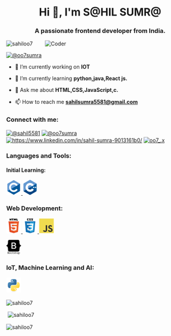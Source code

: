 <h1 align="center">Hi 👋, I'm S@HIL SUMR@</h1>
<h3 align="center">A passionate frontend developer from India.</h3>

<img alt="Coder" align="right" width="400" src="https://media2.giphy.com/media/v1.Y2lkPTc5MGI3NjExZjRkYjEyNmYxZGMxNDljOTQ1YzFlZjI1YjU0Yzc3OGFjMDEyNmU5OSZjdD1n/qgQUggAC3Pfv687qPC/giphy.gif">

<p align="left"> <img src="https://komarev.com/ghpvc/?username=sahiloo7&label=Profile%20views&color=0e75b6&style=flat" alt="sahiloo7" /> </p>

<p align="left"> <a href="https://twitter.com/@oo7sumra" target="blank"><img src="https://img.shields.io/twitter/follow/@oo7sumra?logo=twitter&style=for-the-badge" alt="@oo7sumra" /></a> </p>

- 🔭 I’m currently working on **IOT**

- 🌱 I’m currently learning  **python,java,React js.**

- 💬 Ask me about **HTML,CSS,JavaScript,c.**

- 📫 How to reach me **sahilsumra5581@gmail.com**

<h3 align="left">Connect with me:</h3>
<p align="left">
<a href="https://codepen.io/@sahil5581" target="blank"><img align="center" src="https://raw.githubusercontent.com/rahuldkjain/github-profile-readme-generator/master/src/images/icons/Social/codepen.svg" alt="@sahil5581" height="30" width="40" /></a>
<a href="https://twitter.com/@oo7sumra" target="blank"><img align="center" src="https://raw.githubusercontent.com/rahuldkjain/github-profile-readme-generator/master/src/images/icons/Social/twitter.svg" alt="@oo7sumra" height="30" width="40" /></a>
<a href="https://linkedin.com/in/https://www.linkedin.com/in/sahil-sumra-9013161b0/" target="blank"><img align="center" src="https://raw.githubusercontent.com/rahuldkjain/github-profile-readme-generator/master/src/images/icons/Social/linked-in-alt.svg" alt="https://www.linkedin.com/in/sahil-sumra-9013161b0/" height="30" width="40" /></a>
<a href="https://instagram.com/oo7_.x" target="blank"><img align="center" src="https://raw.githubusercontent.com/rahuldkjain/github-profile-readme-generator/master/src/images/icons/Social/instagram.svg" alt="oo7_.x" height="30" width="40" /></a>
</p>

<h3 align="left">Languages and Tools:</h3>
<h4 align="left">Initial Learning:</h4>
<p align="left">

  <a href="https://www.cprogramming.com/" target="_blank" rel="noreferrer"> <img src="https://raw.githubusercontent.com/devicons/devicon/master/icons/c/c-original.svg" alt="c" width="40" height="40"/> </a>  <a href="https://www.w3schools.com/cpp/" target="_blank" rel="noreferrer"> <img src="https://raw.githubusercontent.com/devicons/devicon/master/icons/cplusplus/cplusplus-original.svg" alt="cplusplus" width="40" height="40"/> </a> 
  
  <h3 align="left">Web Development:</h3>

 <a href="https://www.w3.org/html/" target="_blank" rel="noreferrer"> <img src="https://raw.githubusercontent.com/devicons/devicon/master/icons/html5/html5-original-wordmark.svg" alt="html5" width="40" height="40"/> </a>  <a href="https://www.w3schools.com/css/" target="_blank" rel="noreferrer"> <img src="https://raw.githubusercontent.com/devicons/devicon/master/icons/css3/css3-original-wordmark.svg" alt="css3" width="40" height="40"/> </a>  <a href="https://developer.mozilla.org/en-US/docs/Web/JavaScript" target="_blank" rel="noreferrer"> <img src="https://raw.githubusercontent.com/devicons/devicon/master/icons/javascript/javascript-original.svg" alt="javascript" width="40" height="40"/> </a> 
    
 <a href="https://getbootstrap.com" target="_blank" rel="noreferrer"> <img src="https://raw.githubusercontent.com/devicons/devicon/master/icons/bootstrap/bootstrap-plain-wordmark.svg" alt="bootstrap" width="40" height="40"/> </a>
   
   <h3 align="left" >  IoT, Machine Learning and AI:</h3>
  <a href="https://www.python.org" target="_blank" rel="noreferrer"> <img src="https://raw.githubusercontent.com/devicons/devicon/master/icons/python/python-original.svg" alt="python" width="40" height="40"/> </a>

</p>
<p><img align="center" src="https://github-readme-streak-stats.herokuapp.com/?user=sahiloo7&" alt="sahiloo7" /></p>





<p>&nbsp;<img align="center" src="https://github-readme-stats.vercel.app/api?username=sahiloo7&show_icons=true&locale=en" alt="sahiloo7" /> </p>










<p><img align="center" src="https://github-readme-stats.vercel.app/api/top-langs?username=sahiloo7&show_icons=true&locale=en&layout=compact" alt="sahiloo7" /></p>
